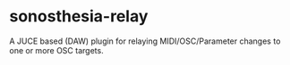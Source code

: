 # sonosthesia-relay
A JUCE based (DAW) plugin for relaying MIDI/OSC/Parameter changes to one or more OSC targets.
